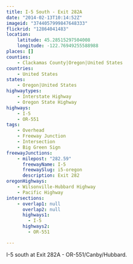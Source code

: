 ```yaml
---
title: I-5 South - Exit 282A
date: "2014-02-13T10:14:52Z"
imageid: "3744057999847648333"
flickrid: "12864041483"
location:
    latitude: 45.28515297504008
    longitude: -122.76949255588988
places: []
counties:
    - Clackamas County|Oregon|United States
countries:
    - United States
states:
    - Oregon|United States
highwaytypes:
    - Interstate Highway
    - Oregon State Highway
highways:
    - I-5
    - OR-551
tags:
    - Overhead
    - Freeway Junction
    - Intersection
    - Big Green Sign
freewayJunctions:
    - milepost: "282.59"
      freewayName: I-5
      freewaySlug: i5-oregon
      description: Exit 282
oregonHighways:
    - Wilsonville-Hubbard Highway
    - Pacific Highway
intersections:
    - overlap1: null
      overlap2: null
      highways1:
        - I-5
      highways2:
        - OR-551

---
```

I-5 south at Exit 282A - OR-551/Canby/Hubbard.